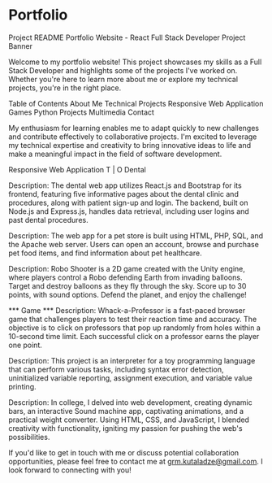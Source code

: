 # Portfolio
Project README
Portfolio Website - React Full Stack Developer
Project Banner

Welcome to my portfolio website! This project showcases my skills as a Full Stack Developer and highlights some of the projects I've worked on. 
Whether you're here to learn more about me or explore my technical projects, you're in the right place.

Table of Contents
About Me
Technical Projects
Responsive Web Application
Games
Python Projects
Multimedia
Contact

My enthusiasm for learning enables me to adapt quickly to new challenges and contribute effectively to collaborative projects. 
I'm excited to leverage my technical expertise and creativity to bring innovative ideas to life and make a meaningful impact in the field of software development.

Responsive Web Application
T | O Dental

Description: The dental web app utilizes React.js and Bootstrap for its frontend, featuring five informative pages about the dental clinic and procedures, 
along with patient sign-up and login. The backend, built on Node.js and Express.js, handles data retrieval, including user logins and past dental procedures.

Description: The web app for a pet store is built using HTML, PHP, SQL, and the Apache web server. Users can open an account, browse and purchase pet food items, 
and find information about pet healthcare.

Description: Robo Shooter is a 2D game created with the Unity engine, where players control a Robo defending Earth from invading balloons. Target and destroy balloons as
they fly through the sky. Score up to 30 points, with sound options. Defend the planet, and enjoy the challenge!

*** Game ***
Description: Whack-a-Professor is a fast-paced browser game that challenges players to test their reaction time and accuracy. The objective is to click on professors that 
pop up randomly from holes within a 10-second time limit. Each successful click on a professor earns the player one point.

Description: This project is an interpreter for a toy programming language that can perform various tasks, including syntax error detection, uninitialized variable reporting, 
assignment execution, and variable value printing.



Description: In college, I delved into web development, creating dynamic bars, an interactive Sound machine app, captivating animations, and a practical weight converter.
Using HTML, CSS, and JavaScript, I blended creativity with functionality, igniting my passion for pushing the web's possibilities.


If you'd like to get in touch with me or discuss potential collaboration opportunities, please feel free to contact me at grm.kutaladze@gmail.com. I look forward to connecting with you!
